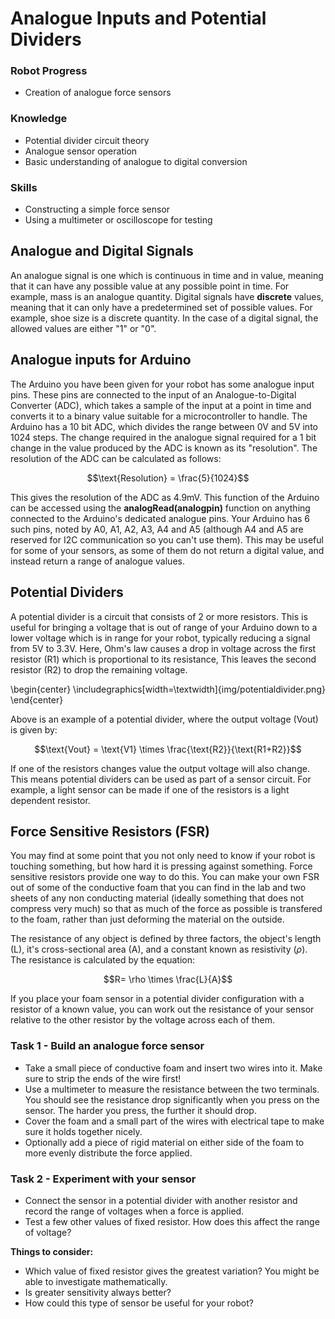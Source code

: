 # Analogue Inputs and Potential Dividers

### Robot Progress
* Creation of analogue force sensors

### Knowledge
* Potential divider circuit theory
* Analogue sensor operation
* Basic understanding of analogue to digital conversion

### Skills
* Constructing a simple force sensor
* Using a multimeter or oscilloscope for testing

## Analogue and Digital Signals
An analogue signal is one which is continuous in time and in value, meaning that it can have any possible value at any possible point in time. For example, mass is an analogue quantity. Digital signals have **discrete** values, meaning that it can only have a predetermined set of possible values. For example, shoe size is a discrete quantity. In the case of a digital signal, the allowed values are either "1" or "0". 

## Analogue inputs for Arduino

The Arduino you have been given for your robot has some analogue input pins. These pins are connected to the input of an Analogue-to-Digital Converter (ADC), which takes a sample of the input at a point in time and converts it to a binary value suitable for a microcontroller to handle. The Arduino has a 10 bit ADC, which divides the range between 0V and 5V into 1024 steps. The change required in the analogue signal required for a 1 bit change in the value produced by the ADC is known as its "resolution". The resolution of the ADC can be calculated as follows:

$$\text{Resolution} = \frac{5}{1024}$$

This gives the resolution of the ADC as 4.9mV. This function of the Arduino can be accessed using the **analogRead(analogpin)** function on anything connected to the Arduino's dedicated analogue pins. Your Arduino has 6 such pins, noted by A0, A1, A2, A3, A4 and A5 (although A4 and A5 are reserved for I2C communication so you can't use them). This may be useful for some of your sensors, as some of them do not return a digital value, and instead return a range of analogue values.

## Potential Dividers
A potential divider is a circuit that consists of 2 or more resistors. This is useful for bringing a voltage that is out of range of your Arduino down to a lower voltage which is in range for your robot, typically reducing a signal from 5V to 3.3V. Here, Ohm's law causes a drop in voltage across the first resistor (R1) which is proportional to its resistance, This leaves the second resistor (R2) to drop the remaining voltage.

\begin{center}  \includegraphics[width=\textwidth]{img/potentialdivider.png} \end{center}

Above is an example of a potential divider, where the output voltage (Vout) is given by:

$$\text{Vout} = \text{V1} \times \frac{\text{R2}}{\text{R1+R2}}$$

If one of the resistors changes value the output voltage will also change. This means potential dividers can be used as part of a sensor circuit. For example, a light sensor can be made if one of the resistors is a light dependent resistor.

## Force Sensitive Resistors (FSR)

You may find at some point that you not only need to know if your robot is touching something, but how hard it is pressing against something. Force sensitive resistors provide one way to do this. You can make your own FSR out of some of the conductive foam that you can find in the lab and two sheets of any non conducting material (ideally something that does not compress very much) so that as much of the force as possible is transfered to the foam, rather than just deforming the material on the outside.

The resistance of any object is defined by three factors, the object's length (L), it's cross-sectional area (A), and a constant known as resistivity ($\rho$). The resistance is calculated by the equation:

$$R= \rho \times \frac{L}{A}$$

If you place your foam sensor in a potential divider configuration with a resistor of a known value, you can work out the resistance of your sensor relative to the other resistor by the voltage across each of them.

### Task 1 - Build an analogue force sensor
* Take a small piece of conductive foam and insert two wires into it. Make sure to strip the ends of the wire first! 
* Use a multimeter to measure the resistance between the two terminals. You should see the resistance drop significantly when you press on the sensor. The harder you press, the further it should drop.  
* Cover the foam and a small part of the wires with electrical tape to make sure it holds together nicely.
* Optionally add a piece of rigid material on either side of the foam to more evenly distribute the force applied.

### Task 2 - Experiment with your sensor
* Connect the sensor in a potential divider with another resistor and record the range of voltages when a force is applied.
* Test a few other values of fixed resistor. How does this affect the range of voltage?

**Things to consider:**
* Which value of fixed resistor gives the greatest variation? You might be able to investigate mathematically.
* Is greater sensitivity always better?
* How could this type of sensor be useful for your robot?
